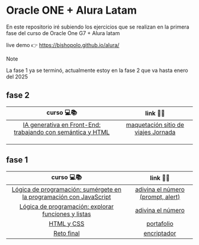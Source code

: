 # Oracle ONE + Alura Latam

En este repositorio iré subiendo los ejercicios que se realizan en la primera fase del curso de Oracle One G7 + Alura latam

live demo 👉 https://bishopolo.github.io/alura/

> [!NOTE]  
> La fase 1 ya se terminó, actualmente estoy en la fase 2 que va hasta enero del 2025

## fase 2

|                                                                     curso 💻📚                                                                      |                                   link 🔗🔗                                    |
| :-------------------------------------------------------------------------------------------------------------------------------------------------: | :----------------------------------------------------------------------------: |
| [IA generativa en Front-End: trabajando con semántica y HTML](https://app.aluracursos.com/course/ia-generativa-front-end-trabajando-semantica-html) | [maquetación sitio de viajes Jornada](./fase2/module1/sitioJornada/index.html) |
|                                                                                                                                                     |                                                                                |
|                                                                                                                                                     |                                                                                |
|                                                                                                                                                     |                                                                                |

## fase 1

|                                                                              curso 💻📚                                                                               |                                  link 🔗🔗                                  |
| :-------------------------------------------------------------------------------------------------------------------------------------------------------------------: | :-------------------------------------------------------------------------: |
| [Lógica de programación: sumérgete en la programación con JavaScript](https://www.aluracursos.com/curso-online-logica-programacion-sumergete-programacion-javascript) | [adivina el número (prompt, alert)](./fase1/module1/guessNumber/index.html) |
|             [Lógica de programación: explorar funciones y listas](https://www.aluracursos.com/curso-online-logica-programacion-explorar-funciones-listas)             |         [adivina el número](./fase1/module2/guessNumber/index.html)         |
|                                     [HTML y CSS](https://app.aluracursos.com/course/html-css-desarrollo-estructura-archivos-tags)                                     |             [portafolio](./fase1/module3/portafolio/index.html)             |
|                                             [Reto final](https://app.aluracursos.com/course/challenge-encriptador-texto)                                              |                 [encriptador](./fase1/encryptor/index.html)                 |
